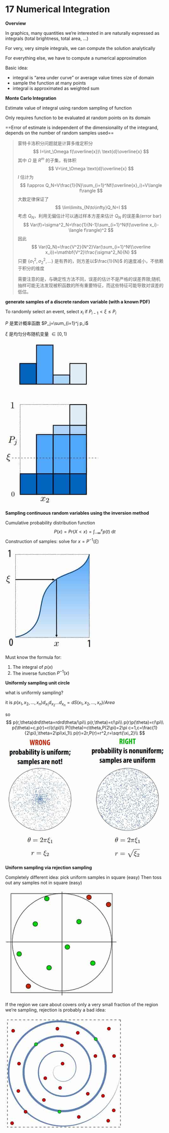 # 17 Numerical Integration 

**Overview**

In graphics, many quantities we’re interested in are naturally expressed as integrals (total brightness, total area, …) 

For very, very simple integrals, we can compute the solution analytically 

For everything else, we have to compute a numerical approximation 

Basic idea:
- integral is “area under curve” or average value times size of domain 
- sample the function at many points
- integral is approximated as weighted sum

**Monte Carlo Integration**

Estimate value of integral using random sampling of function 

Only requires function to be evaluated at random points on its domain 

==Error of estimate is independent of the dimensionality of the integrand, depends on the number of random samples used== 

> 蒙特卡洛积分问题就是计算多维定积分
> $$
> I=\int_\Omega f(\overline{x})\ \text{d}\overline{x}
> $$
> 其中 $\Omega$ 是 $R^m$ 的子集，有体积
> $$
> V=\int_\Omega \text{d}\overline{x}
> $$
> $I$ 估计为
> $$
> I\approx Q_N=V\frac{1}{N}\sum_{i=1}^Nf(\overline{x}_i)=V\langle f\rangle
> $$
> 大数定律保证了
> $$
> \lim\limits_{N\to\infty}Q_N=I
> $$
> 考虑 $Q_N$，利用无偏估计可以通过样本方差来估计 $Q_N$ 的误差条(error bar)
> $$
> Var(f)=\sigma^2_N=\frac{1}{N-1}\sum_{i=1}^N(f(\overline x_i)-\langle f\rangle)^2
> $$
> 因此
> $$
> Var(Q_N)=\frac{V^2}{N^2}Var(\sum_{i=1}^Nf(\overline x_i))=\mathbf{V^2}\frac{\sigma^2_N}{N}
> $$
> 只要 $\{\sigma^2_1,\sigma^2_2,...\}$ 是有界的，则方差以$\frac{1}{N}$ 的速度减小，不依赖于积分的维度
>
> 需要注意的是，与确定性方法不同，误差的估计不是严格的误差界限;随机抽样可能无法发现被积函数的所有重要特征，而这些特征可能导致对误差的低估。

**generate samples of a discrete random variable (with a known PDF)** 

To randomly select an event, select $x_i$ if $P_{i-1}<\xi\le P_i$

$P$ 是累计概率函数 $P_j=\sum_{i=1}^j p_i$

$\xi$ 是均匀分布随机变量 $\in [0,1)$

![1544886911993](assets/1544886911993.jpg)

**Sampling continuous random variables using the inversion method**

Cumulative probability distribution function 
$$
P(x) = Pr(X < x)=\int_{-\infty}^xp(t)\ \text{d}t
$$
Construction of samples: solve for $x=P^{-1}(\xi)$ 

![1544887131202](assets/1544887131202.jpg)

Must know the formula for:
1. The integral of $p(x)$ 
2. The inverse function $P^{-1}(x)$ 

**Uniformly sampling unit circle**

what is uniformly sampling?

it is $p(x_1,x_2,...,x_n)d_{x_1}d_{x_2}...d_{x_n}=dS(x_1,x_2,...,x_n)/Area$

so
$$
p(r,\theta)drd\theta=rdrd\theta/\pi\\
p(r,\theta)=r/\pi\\
p(r)p(\theta)=r/\pi\\
p(\theta)=c,p(r)=r/(c\pi)\\
P(\theta)=c\theta,P(2\pi)=2\pi c=1,c=\frac{1}{2\pi},\theta=2\pi\xi_1\\
p(r)=2r,P(r)=r^2,r=\sqrt{\xi_2}\\
$$
![1544889887000](assets/1544889887000.jpg)

**Uniform sampling via rejection sampling**

Completely different idea: pick uniform samples in square (easy)
Then toss out any samples not in square (easy) 

![1544890024702](assets/1544890024702.jpg)

If the region we care about covers only a very small fraction of the region we’re sampling, rejection is probably a bad idea: 

![1544890047589](assets/1544890047589.jpg)

